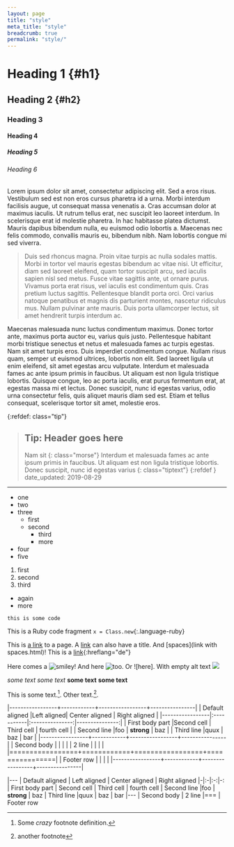 ```yaml
---
layout: page
title: "style"
meta_title: "style"
breadcrumb: true
permalink: "style/"
---
```

# Heading 1 {#h1}

## Heading 2 {#h2}

### Heading 3

#### Heading 4

##### Heading 5

###### Heading 6

Lorem ipsum dolor sit amet, consectetur adipiscing elit. Sed a eros risus. Vestibulum sed est non eros cursus pharetra id a urna. Morbi interdum facilisis augue, ut consequat massa venenatis a. Cras accumsan dolor at maximus iaculis. Ut rutrum tellus erat, nec suscipit leo laoreet interdum. In scelerisque erat id molestie pharetra. In hac habitasse platea dictumst. Mauris dapibus bibendum nulla, eu euismod odio lobortis a. Maecenas nec felis commodo, convallis mauris eu, bibendum nibh. Nam lobortis congue mi sed viverra.
> Duis sed rhoncus magna. Proin vitae turpis ac nulla sodales mattis. Morbi in tortor vel mauris egestas bibendum ac vitae nisi. Ut efficitur, diam sed laoreet eleifend, quam tortor suscipit arcu, sed iaculis sapien nisl sed metus. Fusce vitae sagittis ante, ut ornare purus. Vivamus porta erat risus, vel iaculis est condimentum quis. Cras pretium luctus sagittis. Pellentesque blandit porta orci. Orci varius natoque penatibus et magnis dis parturient montes, nascetur ridiculus mus. Nullam pulvinar ante mauris. Duis porta ullamcorper lectus, sit amet hendrerit turpis interdum ac.

Maecenas malesuada nunc luctus condimentum maximus. Donec tortor ante, maximus porta auctor eu, varius quis justo. Pellentesque habitant morbi tristique senectus et netus et malesuada fames ac turpis egestas. Nam sit amet turpis eros. Duis imperdiet condimentum congue. Nullam risus quam, semper ut euismod ultrices, lobortis non elit. Sed laoreet ligula ut enim eleifend, sit amet egestas arcu vulputate. Interdum et malesuada fames ac ante ipsum primis in faucibus. Ut aliquam est non ligula tristique lobortis. Quisque congue, leo ac porta iaculis, erat purus fermentum erat, at egestas massa mi et lectus. Donec suscipit, nunc id egestas varius, odio urna consectetur felis, quis aliquet mauris diam sed est. Etiam et tellus consequat, scelerisque tortor sit amet, molestie eros.

{:refdef: class="tip"}
> ## Tip: Header goes here
  > Nam sit
  > {: class="morse"}
  > Interdum et malesuada fames ac ante ipsum primis in faucibus. Ut aliquam est non ligula tristique lobortis. Donec suscipit, nunc id egestas varius
  > {: class="tiptext"}
{:refdef }
date_updated: 2019-08-29
---

* one
* two
* three
  - first
  - second
    + third
    + more
* four
* five

1. first
2. second
3. third
  - again
  - more

~~~~~~~~
this is some code
~~~~~~~~

This is a Ruby code fragment `x = Class.new`{:.language-ruby}

This is [a link](http://rubyforge.org) to a page.
A [link](../test "local URI") can also have a title.
And [spaces](link with spaces.html)!
This is a [link](http://example.com){:hreflang="de"}

Here comes a ![smiley](../images/smiley.png)! And here
![too](../images/other.png 'Title text'). Or ![here].
With empty alt text ![](see.jpg)

*some text*
_some text_
**some text**
__some text__

This is some text.[^1]. Other text.[^footnote].

|-----------------+------------+-----------------+----------------|
| Default aligned |Left aligned| Center aligned  | Right aligned  |
|-----------------|:-----------|:---------------:|---------------:|
| First body part |Second cell | Third cell      | fourth cell    |
| Second line     |foo         | **strong**      | baz            |
| Third line      |quux        | baz             | bar            |
|-----------------+------------+-----------------+----------------|
| Second body     |            |                 |                |
| 2 line          |            |                 |                |
|=================+============+=================+================|
| Footer row      |            |                 |                |
|-----------------+------------+-----------------+----------------|

|---
| Default aligned | Left aligned | Center aligned | Right aligned
|-|:-|:-:|-:
| First body part | Second cell | Third cell | fourth cell
| Second line |foo | **strong** | baz
| Third line |quux | baz | bar
|---
| Second body
| 2 line
|===
| Footer row


[^1]: Some *crazy* footnote definition.
[^footnote]: another footnote